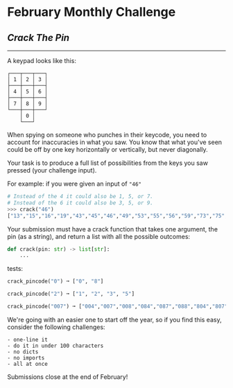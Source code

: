 # February Monthly Challenge
## *Crack The Pin*  
---
A keypad looks like this:
```
┌───┬───┬───┐
│ 1 │ 2 │ 3 │
├───┼───┼───┤
│ 4 │ 5 │ 6 │
├───┼───┼───┤
│ 7 │ 8 │ 9 │
└───┼───┼───┘
    │ 0 │
    └───┘
```

When spying on someone who punches in their keycode, you need to account for inaccuracies in what you saw. 
You know that what you've seen could be off by one key horizontally or vertically, but never diagonally.

Your task is to produce a full list of possibilities from the keys you saw pressed (your challenge input).

For example: if you were given an input of `"46"`
```python
# Instead of the 4 it could also be 1, 5, or 7.
# Instead of the 6 it could also be 3, 5, or 9.
>>> crack("46")
["13","15","16","19","43","45","46","49","53","55","56","59","73","75","76","79"]
```


Your submission must have a crack function that takes one argument, the pin (as a string), and return a list with all the possible outcomes:
```python
def crack(pin: str) -> list[str]:
    ...
```

tests:
```python
crack_pincode("0") ➞ ["0", "8"]

crack_pincode("2") ➞ ["1", "2", "3", "5"]

crack_pincode("007") ➞ ["004","007","008","084","087","088","804","807","808","884","887","888"]
```

We're going with an easier one to start off the year, so if you find this easy, consider the following challenges:
```
- one-line it
- do it in under 100 characters
- no dicts
- no imports
- all at once
```

Submissions close at the end of February!
